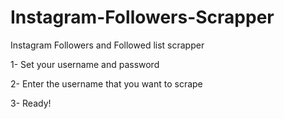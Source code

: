 # Instagram-Followers-Scrapper
Instagram Followers and Followed list scrapper

1- Set your username and password


2- Enter the username that you want to scrape


3- Ready!
